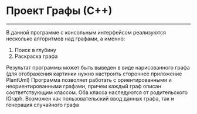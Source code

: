 # Проект Графы (С++)
___
В данной программе с консольным интерфейсом реализуются несколько алгоритмов над графами, а именно:
  1) Поиск в глубину
  2) Раскраска графа

Результат программы может быть выведен в виде нарисованного графа (для отображения картинки нужно настроить стороннее приложение PlantUml)
Программа позволяет работать с ориентированными и неориентированными графами, причем каждый граф описан соответствующим классом. Оба класса наследуются от родительского IGraph.
Возможен как пользовательский ввод данных графа, так и генерация случайного графа
